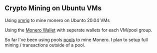 ## Crypto Mining on Ubuntu VMs

Using [xmrig](https://xmrig.com/docs/miner/build/ubuntu) to mine monero on Ubunto 20.04 VMs

Using the [Monero Wallet](https://www.getmonero.org/downloads/#gui) with seperate wallets for each VM/pool group.

So far I've been using pools [pools](https://pools.xmr.wiki/) to mine Monero. I plan to setup full mining / transactions outside of a pool.